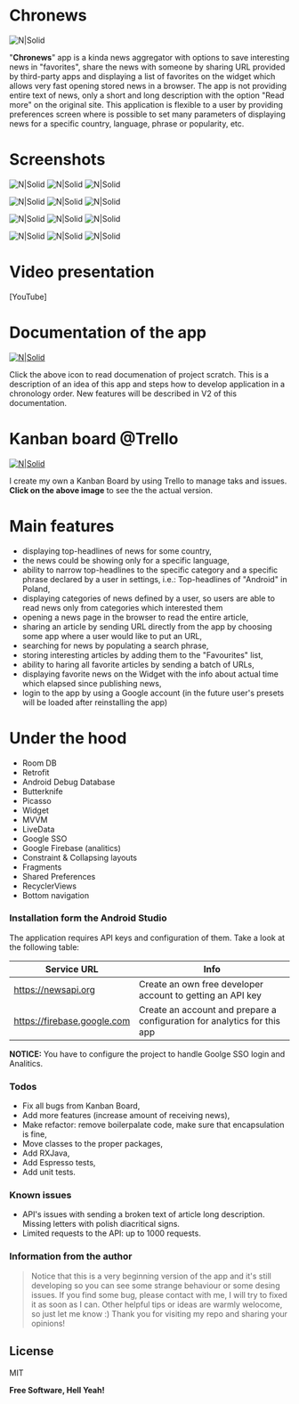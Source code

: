 # Chronews

![N|Solid](https://i.imgur.com/jLbEJXf.png) 

"**Chronews**" app is a kinda news aggregator with options to save interesting news in "favorites", share the news with someone by sharing URL provided by third-party apps and displaying a list of favorites on the widget which allows very fast opening stored news in a browser. The app is not providing entire text of news, only a short and long description with the option "Read more" on the original site.  This application is flexible to a user by providing preferences screen where is possible to set many parameters of displaying news for a specific country, language, phrase or popularity, etc. 


# Screenshots

![N|Solid](https://i.imgur.com/7lhj1lV.jpg?1) ![N|Solid](https://i.imgur.com/5RSgiP0.jpg?1) ![N|Solid](https://i.imgur.com/hNY1IHo.jpg?1) 

![N|Solid](https://i.imgur.com/ZA1UOd9.jpg) ![N|Solid](https://i.imgur.com/5RSgiP0.jpg?1) ![N|Solid](https://i.imgur.com/ssK7a87.jpg?1)

![N|Solid](https://i.imgur.com/V1cYkLn.jpg?1) ![N|Solid](https://i.imgur.com/9BBkm8P.jpg?1) ![N|Solid](https://i.imgur.com/JLCO0ao.jpg?1) 

![N|Solid](https://i.imgur.com/Z5u1juK.jpg?1) ![N|Solid](https://i.imgur.com/Fx7THv3.jpg?1) ![N|Solid](https://i.imgur.com/HX4UaCO.jpg?1) 


# Video presentation
[YouTube]

# Documentation of the app
[![N|Solid](https://www.shareicon.net/download/2017/04/11/883725_document.ico)](https://docs.google.com/document/d/1dUKXPDBmgN66GCfa0Oo_0rRxxKvlphHT-_mKxx8dKsA/edit?usp=sharing)

Click the above icon to read documenation of project scratch. This is a description of an idea of this app and steps how to develop application in a chronology order. New features will be described in V2 of this documentation.

# Kanban board @Trello
[![N|Solid](https://i.imgur.com/OgojzKL.png)](https://trello.com/b/Sgv6SXy7/chronews-android-app)

I create my own a Kanban Board by using Trello to manage taks and issues. **Click on the above image** to see the the actual version.

# Main features
  - displaying top-headlines of news for some country,
  - the news could be showing only for a specific language,
  - ability to narrow top-headlines to the specific category and a specific phrase declared by a user in settings, i.e.: Top-headlines of "Android" in Poland,
  - displaying categories of news defined by a user, so users are able to read news only from categories which interested them
  - opening a news page in the browser to read the entire article,
  - sharing an article by sending URL directly from the app by choosing some app where a user would like to put an URL,
  - searching for news by populating a search phrase,
  - storing interesting articles by adding them to the "Favourites" list,
  - ability to haring all favorite articles by sending a batch of URLs, 
  - displaying favorite news on the Widget with the info about actual time which elapsed since publishing news,
  - login to the app by using a Google account (in the future user's presets will be loaded after reinstalling the app)


# Under the hood
  - Room DB
  - Retrofit
  - Android Debug Database
  - Butterknife
  - Picasso
  - Widget
  - MVVM
  - LiveData
  - Google SSO
  - Google Firebase (analitics)
  - Constraint & Collapsing layouts
  - Fragments
  - Shared Preferences
  - RecyclerViews
  - Bottom navigation


### Installation form the Android Studio
The application requires API keys and configuration of them. Take a look at the following table:

| Service URL | Info |
| ------ | ------ |
| https://newsapi.org | Create an own free developer account to getting an API key |
| https://firebase.google.com | Create an account and prepare a configuration for analytics for this app |

**NOTICE:** You have to configure the project to handle Goolge SSO login and Analitics.

### Todos

 - Fix all bugs from Kanban Board,
 - Add more features (increase amount of receiving news),
 - Make refactor: remove boilerpalate code, make sure that encapsulation is fine,
 - Move classes to the proper packages,
 - Add RXJava,
 - Add Espresso tests,
 - Add unit tests.

### Known issues
- API's issues with sending a broken text of article long description. Missing letters with polish diacritical signs.
- Limited requests to the API: up to 1000 requests.

### Information from the author
> Notice that this is a very beginning version of the app and it's still developing
> so you can see some strange behaviour or some desing issues. 
> If you find some bug, please contact with me, I will try to fixed it as soon as I can.
> Other helpful tips or ideas are warmly welocome, so just let me know :)
> Thank you for visiting my repo and sharing your opinions!


License
----

MIT


**Free Software, Hell Yeah!**

[//]: # (These are reference links used in the body of this note and get stripped out when the markdown processor does its job. There is no need to format nicely because it shouldn't be seen. Thanks SO - http://stackoverflow.com/questions/4823468/store-comments-in-markdown-syntax)


   [dill]: <https://github.com/joemccann/dillinger>
